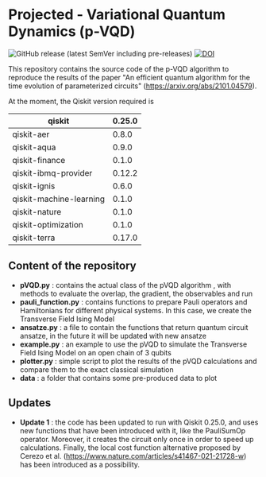 # Projected - Variational Quantum Dynamics (p-VQD)

![GitHub release (latest SemVer including pre-releases)](https://img.shields.io/github/v/release/StefanoBarison/p-VQD)
[![DOI](https://zenodo.org/badge/359467906.svg)](https://zenodo.org/badge/latestdoi/359467906)

This repository contains the source code of the p-VQD algorithm to reproduce the results of the paper "An efficient quantum algorithm for the time evolution of parameterized circuits" (https://arxiv.org/abs/2101.04579).

At the moment, the Qiskit version required is


|qiskit                   | 0.25.0  |
|-------------------------|---------|
|qiskit-aer               | 0.8.0   |
|qiskit-aqua              | 0.9.0   |
|qiskit-finance           | 0.1.0   |
|qiskit-ibmq-provider     | 0.12.2  |
|qiskit-ignis             | 0.6.0   |
|qiskit-machine-learning  | 0.1.0   |
|qiskit-nature            | 0.1.0   |
|qiskit-optimization      | 0.1.0   |
|qiskit-terra             | 0.17.0  |

## Content of the repository

- **pVQD.py** : contains the actual class of the pVQD algorithm , with methods to evaluate the overlap, the gradient, the observables and run 
- **pauli_function.py** : contains functions to prepare Pauli operators and Hamiltonians for different physical systems. In this case, we create the Transverse Field Ising Model
- **ansatze.py** : a file to contain the functions that return quantum circuit ansatze, in the future it will be updated with new ansatze
- **example.py** : an example to use the pVQD to simulate the Transverse Field Ising Model on an open chain of 3 qubits
- **plotter.py** : simple script to plot the results of the pVQD calculations and compare them to the exact classical simulation
- **data** : a folder that contains some pre-produced data to plot



## Updates

- **Update 1** : the code has been updated to run with Qiskit 0.25.0, and uses new functions that have been introduced with it, like the PauliSumOp operator. Moreover, it creates the circuit only once in order to speed up calculations. Finally, the local cost function alternative proposed by Cerezo et al. (https://www.nature.com/articles/s41467-021-21728-w) has been introduced as a possibility.